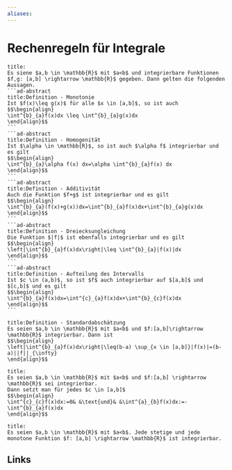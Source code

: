 ```yaml
---
aliases: 
---
```

# Rechenregeln für Integrale 
````ad-abstract
title:
Es siene $a,b \in \mathbb{R}$ mit $a<b$ und integrierbare Funktionen $f,g: [a,b] \rightarrow \mathbb{R}$ gegeben. Dann gelten die folgenden Aussagen.
```ad-abstract
title:Definition - Monotonie
Ist $f(x)\leq g(x)$ für alle $x \in [a,b]$, so ist auch
$$\begin{align}
\int^{b}_{a}f(x)dx \leq \int^{b}_{a}g(x)dx
\end{align}$$
```
```ad-abstract
title:Definition - Homogenität
Ist $\alpha \in \mathbb{R}$, so ist auch $\alpha f$ integrierbar und es gilt
$$\begin{align}
\int^{b}_{a}\alpha f(x) dx=\alpha \int^{b}_{a}f(x) dx
\end{align}$$
```
```ad-abstract
title:Definition - Additivität
Auch die Funktion $f+g$ ist integrierbar und es gilt
$$\begin{align}
\int^{b}_{a}(f(x)+g(x))dx=\int^{b}_{a}f(x)dx+\int^{b}_{a}g(x)dx
\end{align}$$
```
```ad-abstract
title:Definition - Dreiecksungleichung
Die Funktion $|f|$ ist ebenfalls integrierbar und es gilt
$$\begin{align}
\left|\int^{b}_{a}f(x)dx\right|\leq \int^{b}_{a}|f(x)|dx
\end{align}$$
```
```ad-abstract
title:Definition - Aufteilung des Intervalls
Ist $c \in (a,b)$, so ist $f$ auch integrierbar auf $[a,b]$ und $[c,b]$ und es gilt
$$\begin{align}
\int^{b}_{a}f(x)dx=\int^{c}_{a}f(x)dx+\int^{b}_{c}f(x)dx
\end{align}$$
```
````
```ad-abstract
title:Definition - Standardabschätzung
Es seien $a,b \in \mathbb{R}$ mit $a<b$ und $f:[a,b]\rightarrow \mathbb{R}$ integrierbar. Dann ist
$$\begin{align}
\left|\int^{b}_{a}f(x)dx\right|\leq(b-a) \sup_{x \in [a,b]}|f(x)|=(b-a)||f||_{\infty}
\end{align}$$
```
```ad-abstract
title:
Es seien $a,b \in \mathbb{R}$ mit $a<b$ und $f:[a,b] \rightarrow \mathbb{R}$ sei integrierbar.
Dann setzt man für jedes $c \in [a,b]$
$$\begin{align}
\int^{c}_{c}f(x)dx:=0& &\text{und}& &\int^{a}_{b}f(x)dx:=-\int^{b}_{a}f(x)dx
\end{align}$$
```
```ad-abstract
title:
Es seien $a,b \in \mathbb{R}$ mit $a<b$. Jede stetige und jede monotone Funktion $f: [a,b] \rightarrow \mathbb{R}$ ist integrierbar.
```

## Links